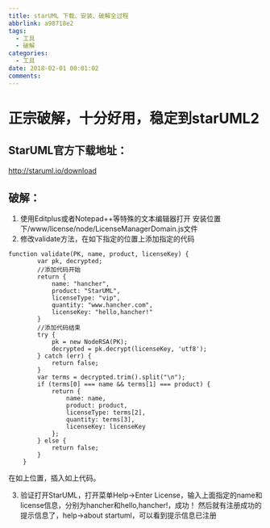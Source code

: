 ```yaml
---
title: starUML 下载、安装、破解全过程
abbrlink: a98718e2
tags:
  - 工具
  - 破解
categories:
  - 工具
date: 2018-02-01 00:01:02
comments:
---
```

# 正宗破解，十分好用，稳定到starUML2

## StarUML官方下载地址： 
http://staruml.io/download

## 破解： 
1. 使用Editplus或者Notepad++等特殊的文本编辑器打开 安装位置下/www/license/node/LicenseManagerDomain.js文件 
2. 修改validate方法，在如下指定的位置上添加指定的代码

```
function validate(PK, name, product, licenseKey) {
        var pk, decrypted;
        //添加代码开始
        return {
            name: "hancher",
            product: "StarUML",
            licenseType: "vip",
            quantity: "www.hancher.com",
            licenseKey: "hello,hancher!"
        }
        //添加代码结束
        try {
            pk = new NodeRSA(PK);
            decrypted = pk.decrypt(licenseKey, 'utf8');
        } catch (err) {
            return false;
        }
        var terms = decrypted.trim().split("\n");
        if (terms[0] === name && terms[1] === product) {
            return { 
                name: name, 
                product: product, 
                licenseType: terms[2],
                quantity: terms[3],
                licenseKey: licenseKey
            };
        } else {
            return false;
        }
    }
```
在如上位置，插入如上代码。

3. 验证打开StarUML，打开菜单Help->Enter License，输入上面指定的name和license信息，分别为hancher和hello,hancher!，成功！ 
然后就有注册成功的提示信息了，help->about startuml，可以看到​提示信息已注册 